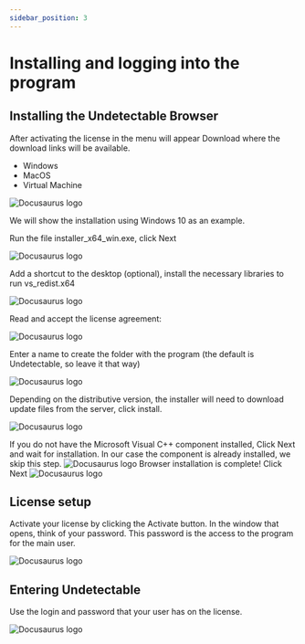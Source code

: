 ```yaml
---
sidebar_position: 3
---
```


# Installing and logging into the program

## Installing the Undetectable Browser

After activating the license in the menu will appear Download where the download links will be available.

- Windows
- MacOS
- Virtual Machine

![Docusaurus logo](/img/docusaurus.png)

We will show the installation using Windows 10 as an example.

Run the file installer_x64_win.exe, click Next

![Docusaurus logo](/img/docusaurus.png)

Add a shortcut to the desktop (optional), install the necessary libraries to run vs_redist.x64

![Docusaurus logo](/img/docusaurus.png)

Read and accept the license agreement:

![Docusaurus logo](/img/docusaurus.png)

Enter a name to create the folder with the program (the default is Undetectable, so leave it that way)

![Docusaurus logo](/img/docusaurus.png)

Depending on the distributive version, the installer will need to download update files from the server, click install.

![Docusaurus logo](/img/docusaurus.png)

If you do not have the Microsoft Visual C++ component installed, Click Next and wait for installation. In our case the component is already installed, we skip this step.
![Docusaurus logo](/img/docusaurus.png)
Browser installation is complete! Click Next
![Docusaurus logo](/img/docusaurus.png)

## License setup

Activate your license by clicking the Activate button. In the window that opens, think of your password. This password is the access to the program for the main user.

![Docusaurus logo](/img/docusaurus.png)

## Entering Undetectable

Use the login and password that your user has on the license.

![Docusaurus logo](/img/docusaurus.png)